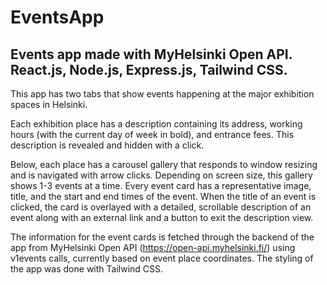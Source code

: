 # EventsApp
Events app made with MyHelsinki Open API. React.js, Node.js, Express.js, Tailwind CSS. 
---------------------------------------------------------------------------

This app has two tabs that show events happening at the major exhibition spaces in Helsinki.

Each exhibition place has a description containing its address, working hours (with the current day of week in bold), and entrance fees. This description is revealed and hidden with a click. 

Below, each place has a carousel gallery that responds to window resizing and is navigated with arrow clicks. Depending on screen size, this gallery shows 1-3 events at a time. Every event card has a representative image, title, and the start and end times of the event. When the title of an event is clicked, the card is overlayed with a detailed, scrollable description of an event along with an external link and a button to exit the description view.

The information for the event cards is fetched through the backend of the app from MyHelsinki Open API (https://open-api.myhelsinki.fi/) using v1events calls, currently based on event place coordinates. The styling of the app was done with Tailwind CSS.
